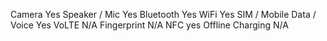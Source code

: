Camera 	Yes
Speaker / Mic 	Yes
Bluetooth 	Yes
WiFi 	Yes
SIM / Mobile Data / Voice 	Yes
VoLTE 	N/A
Fingerprint  N/A
NFC 	yes
Offline Charging 	N/A